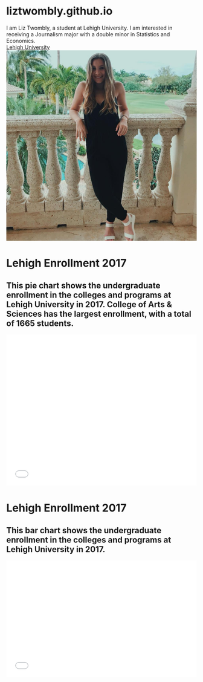 # liztwombly.github.io

I am Liz Twombly, a student at Lehigh University. I am interested in receiving a Journalism major with a double minor in Statistics and Economics.  
[Lehigh University](https://www1.lehigh.edu)
![Picture](https://github.com/liztwombly/liztwombly.github.io/blob/master/29339950_1221541004615748_1822083289133875200_n.jpg?raw=true)

# Lehigh Enrollment 2017
## This pie chart shows the undergraduate enrollment in the colleges and programs at Lehigh University in 2017. College of Arts & Sciences has the largest enrollment, with a total of 1665 students.

<iframe id="datawrapper-chart-Lv0u1" src="//datawrapper.dwcdn.net/Lv0u1/1/" scrolling="no" frameborder="0" allowtransparency="true" style="width: 0; min-width: 100% !important;" height="400"></iframe><script type="text/javascript">if("undefined"==typeof window.datawrapper)window.datawrapper={};window.datawrapper["Lv0u1"]={},window.datawrapper["Lv0u1"].embedDeltas={"100":654,"200":493,"300":434,"400":417,"500":400,"700":383,"800":383,"900":383,"1000":383},window.datawrapper["Lv0u1"].iframe=document.getElementById("datawrapper-chart-Lv0u1"),window.datawrapper["Lv0u1"].iframe.style.height=window.datawrapper["Lv0u1"].embedDeltas[Math.min(1e3,Math.max(100*Math.floor(window.datawrapper["Lv0u1"].iframe.offsetWidth/100),100))]+"px",window.addEventListener("message",function(a){if("undefined"!=typeof a.data["datawrapper-height"])for(var b in a.data["datawrapper-height"])if("Lv0u1"==b)window.datawrapper["Lv0u1"].iframe.style.height=a.data["datawrapper-height"][b]+"px"});</script>


# Lehigh Enrollment 2017
## This bar chart shows the undergraduate enrollment in the colleges and programs at Lehigh University in 2017.
<iframe id="datawrapper-chart-VTamS" src="//datawrapper.dwcdn.net/VTamS/1/" scrolling="no" frameborder="0" allowtransparency="true" style="width: 0; min-width: 100% !important;" height="309"></iframe><script type="text/javascript">if("undefined"==typeof window.datawrapper)window.datawrapper={};window.datawrapper["VTamS"]={},window.datawrapper["VTamS"].embedDeltas={"100":478,"200":368,"300":326,"400":309,"500":309,"700":292,"800":292,"900":292,"1000":292},window.datawrapper["VTamS"].iframe=document.getElementById("datawrapper-chart-VTamS"),window.datawrapper["VTamS"].iframe.style.height=window.datawrapper["VTamS"].embedDeltas[Math.min(1e3,Math.max(100*Math.floor(window.datawrapper["VTamS"].iframe.offsetWidth/100),100))]+"px",window.addEventListener("message",function(a){if("undefined"!=typeof a.data["datawrapper-height"])for(var b in a.data["datawrapper-height"])if("VTamS"==b)window.datawrapper["VTamS"].iframe.style.height=a.data["datawrapper-height"][b]+"px"});</script>
